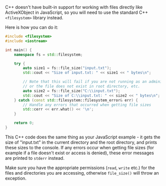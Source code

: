 C++ doesn't have built-in support for working with files directly like ActiveXObject in JavaScript, so you will need to use the standard C++ `<filesystem>` library instead. 

Here is how you can do it:
```cpp
#include <filesystem>
#include <iostream>

int main() {
    namespace fs = std::filesystem;

    try {
        auto size1 = fs::file_size("input.txt");
        std::cout << "Size of input.txt: " << size1 << " bytes\n";

        // Note that this will fail if you are not running as an administrator 
        // or the file does not exist in root directory, etc.
        auto size2 = fs::file_size("C:\\input.txt");
        std::cout << "Size of C:\\input.txt: " << size2 << " bytes\n";
    } catch (const std::filesystem::filesystem_error& err) {
        // Handle any errors that occurred when getting file sizes
        std::cerr << err.what() << '\n';
    }

    return 0;
}
```
This C++ code does the same thing as your JavaScript example - it gets the size of "input.txt" in the current directory and the root directory, and prints these sizes to the console. If any errors occur when getting file sizes (for example if a file doesn't exist or access is denied), these error messages are printed to `stderr` instead. 

Make sure you have the appropriate permissions (`read`, `write` etc.) for the files and directories you are accessing, otherwise `file_size()` will throw an exception.
